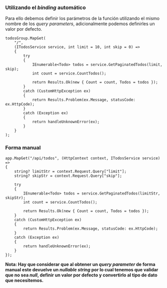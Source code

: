 ### Utilizando el *binding* automático

Para ello debemos definir los parámetros de la función utilizando el mismo nombre de los *query parameters*,  adicionalmente podemos definirles un valor por defecto.

```
todosGroup.MapGet(
	"/", 
	(ITodosService service, int limit = 10, int skip = 0) =>
	{
	    try
	    {
	        IEnumerable<Todo> todos = service.GetPaginatedTodos(limit, skip);
	        int count = service.CountTodos();

	        return Results.Ok(new { Count = count, Todos = todos });
	    }
	    catch (CustomHttpException ex) 
	    {
		    return Results.Problem(ex.Message, statusCode: ex.HttpCode);
		}
	    catch (Exception ex) 
	    {
		    return handleUnknownError(ex);
		}
	}
);
```
### Forma manual

```
app.MapGet("/api/todos", (HttpContext context, ITodosService service) =>
{
	string? limitStr = context.Request.Query["limit"];
    string? skipStr = context.Request.Query["skip"];

    try
    {
        IEnumerable<Todo> todos = service.GetPaginatedTodos(limitStr, skipStr);
        int count = service.CountTodos();

        return Results.Ok(new { Count = count, Todos = todos });
    }
    catch (CustomHttpException ex) 
    { 
	    return Results.Problem(ex.Message, statusCode: ex.HttpCode);
	}
    catch (Exception ex) 
    {
	    return handleUnknownError(ex);
	}
});
```

**Nota: Hay que considerar que al obtener un *query parameter* de forma manual este devuelve un *nullable string* por lo cual tenemos que validar que no sea *null*, definir un valor por defecto y convertirlo al tipo de dato que necesitemos.**